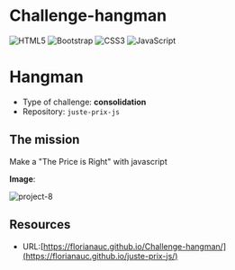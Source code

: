 # Challenge-hangman
![HTML5](https://img.shields.io/badge/html5-%23E34F26.svg?style=for-the-badge&logo=html5&logoColor=white) ![Bootstrap](https://img.shields.io/badge/bootstrap-%23563D7C.svg?style=for-the-badge&logo=bootstrap&logoColor=white) ![CSS3](https://img.shields.io/badge/css3-%231572B6.svg?style=for-the-badge&logo=css3&logoColor=white) ![JavaScript](https://img.shields.io/badge/javascript-%23323330.svg?style=for-the-badge&logo=javascript&logoColor=%23F7DF1E)

# Hangman

- Type of challenge: **consolidation**
- Repository: `juste-prix-js`


## The mission
Make a "The Price is Right" with javascript

**Image**:

![project-8](https://user-images.githubusercontent.com/98493546/214556265-d322cb03-c5d7-4f2b-81ad-9ecac1877e32.PNG)





## Resources

* URL:[https://florianauc.github.io/Challenge-hangman/](https://florianauc.github.io/juste-prix-js/)
